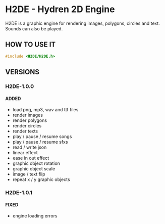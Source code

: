 # H2DE - Hydren 2D Engine
H2DE is a graphic engine for rendering images, polygons, circles and text. Sounds can also be played.

## HOW TO USE IT
```cpp
#include <H2DE/H2DE.h>
```

## VERSIONS
### H2DE-1.0.0
#### ADDED
- load png, mp3, wav and ttf files
- render images
- render polygons
- render circles
- render texts
- play / pause / resume songs
- play / pause / resume sfxs
- read / write json 
- linear effect
- ease in out effect
- graphic object rotation
- graphic object scale
- image / text flip
- repeat x / y graphic objects
### H2DE-1.0.1
#### FIXED
- engine loading errors
